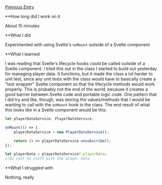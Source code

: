 [Previous Entry](./2023.11.16)

**How long did I work on it

About 15 minutes

**What I did

Experimented with using Svelte's `onMount` outside of a Svelte component

**What I learned 

I was reading that Svelte's lifecycle hooks could be called outside of a Svelte component.  I tried this out in the class I started to build out yesterday for managing player data.  It functions, but it made the class a lot harder to unit test, since any unit tests with the class would have to basically create a "test  wrapper" Svelte component so that the lifecycle methods would work properly.  This is probably not the end of the world, because it creates a good barrier between Svelte code and portable logic code.  One pattern that I did try and like, though, was storing the values/methods  that I would be wanting to call with the `onMount` hook in the class.  The end result of what this looks like in a Svelte component would be this:

```typescript
let playerDataService: PlayerDataService;

onMount(() => {
	playerDataService = new PlayerDataService();

	return () => playerDataService.unsubscribe();
});

let playerData = playerDataService?.playerData;
//do cool UI stuff with the player data
```


**What I struggled with

Nothing, really